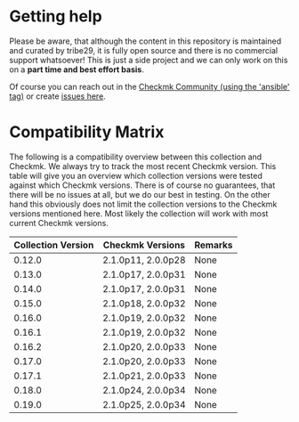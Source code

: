 # Getting help

Please be aware, that although the content in this repository is maintained and
curated by tribe29, it is fully open source and there is no commercial support whatsoever!
This is just a side project and we can only work on this on a **part time and best effort basis**.

Of course you can reach out in the [Checkmk Community (using the 'ansible' tag)](https://forum.checkmk.com/tag/ansible)
or create [issues here](https://github.com/tribe29/ansible-collection-tribe29.checkmk/issues?q=is%3Aissue+is%3Aopen+sort%3Aupdated-desc).

# Compatibility Matrix
The following is a compatibility overview between this collection and Checkmk. We always try to track the most recent Checkmk version. This table will give you an overview which collection versions were tested against which Checkmk versions.
There is of course no guarantees, that there will be no issues at all, but we do our best in testing. On the other hand this obviously does not limit the collection versions to the Checkmk versions mentioned here. Most likely the collection will work with most current Checkmk versions.

Collection Version | Checkmk Versions | Remarks
--- | --- | ---
0.12.0 | 2.1.0p11, 2.0.0p28 | None
0.13.0 | 2.1.0p17, 2.0.0p31 | None
0.14.0 | 2.1.0p17, 2.0.0p31 | None
0.15.0 | 2.1.0p18, 2.0.0p32 | None
0.16.0 | 2.1.0p19, 2.0.0p32 | None
0.16.1 | 2.1.0p19, 2.0.0p32 | None
0.16.2 | 2.1.0p20, 2.0.0p33 | None
0.17.0 | 2.1.0p20, 2.0.0p33 | None
0.17.1 | 2.1.0p21, 2.0.0p33 | None
0.18.0 | 2.1.0p24, 2.0.0p34 | None
0.19.0 | 2.1.0p25, 2.0.0p34 | None
